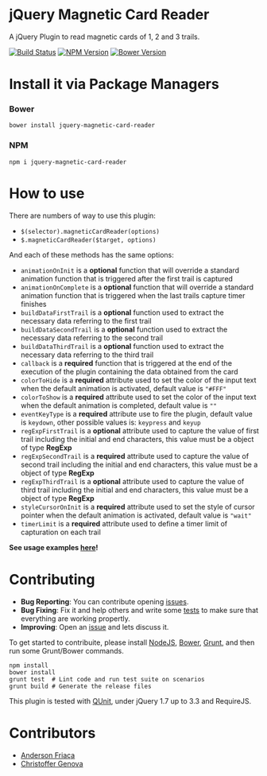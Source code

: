 # jQuery Magnetic Card Reader

A jQuery Plugin to read magnetic cards of 1, 2 and 3 trails.

[![Build Status](https://travis-ci.org/AndersonFriaca/jQuery-Magnetic-Card-Reader.svg?branch=master)](https://travis-ci.org/AndersonFriaca/jQuery-Magnetic-Card-Reader)
[![NPM Version](https://img.shields.io/npm/v/jquery-magnetic-card-reader.svg)](https://img.shields.io/npm/v/jquery-magnetic-card-reader.svg)
[![Bower Version](https://img.shields.io/bower/v/jquery-magnetic-card-reader.svg)](https://img.shields.io/bower/v/jquery-magnetic-card-reader.svg)

# Install it via Package Managers

### Bower

`bower install jquery-magnetic-card-reader`

### NPM

`npm i jquery-magnetic-card-reader`

# How to use

There are numbers of way to use this plugin:

- `$(selector).magneticCardReader(options)`
- `$.magneticCardReader($target, options)`

And each of these methods has the same options:

- `animationOnInit` is a **optional** function that will override a standard animation function that is triggered after the first trail is captured
- `animationOnComplete` is a **optional** function that will override a standard animation function that is triggered when the last trails capture timer finishes
- `buildDataFirstTrail` is a **optional** function used to extract the necessary data referring to the first trail
- `buildDataSecondTrail` is a **optional** function used to extract the necessary data referring to the second trail
- `buildDataThirdTrail` is a **optional** function used to extract the necessary data referring to the third trail
- `callback` is a **required** function that is triggered at the end of the execution of the plugin containing the data obtained from the card
- `colorToHide` is a **required** attribute used to set the color of the input text when the default animation is activated, default value is `"#FFF"`
- `colorToShow` is a **required** attribute used to set the color of the input text when the default animation is completed, default value is `""`
- `eventKeyType` is a **required** attribute use to fire the plugin, default value is `keydown`, other possible values is: `keypress` and `keyup`
- `regExpFirstTrail` is a **optional** attribute used to capture the value of first trail including the initial and end characters, this value must be a object of type **RegExp**
- `regExpSecondTrail` is a **required** attribute used to capture the value of second trail including the initial and end characters, this value must be a object of type **RegExp**
- `regExpThirdTrail` is a **optional** attribute used to capture the value of third trail including the initial and end characters, this value must be a object of type **RegExp**
- `styleCursorOnInit` is a **required** attribute used to set the style of cursor pointer when the default animation is activated, default value is `"wait"`
- `timerLimit` is a **required** attribute used to define a timer limit of capturation on each trail

**See usage examples [here](https://github.com/AndersonFriaca/jQuery-Magnetic-Card-Reader/tree/master/examples)!**

# Contributing

- **Bug Reporting**: You can contribute opening [issues](https://github.com/AndersonFriaca/jQuery-Magnetic-Card-Reader/issues).
- **Bug Fixing**: Fix it and help others and write some [tests](https://github.com/AndersonFriaca/jQuery-Magnetic-Card-Reader/tree/master/test) to make sure that everything are working propertly.
- **Improving**: Open an [issue](https://github.com/AndersonFriaca/jQuery-Magnetic-Card-Reader/issues) and lets discuss it.

To get started to contribuite, please install [NodeJS](http://nodejs.org/), [Bower](http://bower.io/), [Grunt](https://gruntjs.com/), and then run some Grunt/Bower commands.

```shell
npm install
bower install
grunt test  # Lint code and run test suite on scenarios
grunt build # Generate the release files
```

This plugin is tested with [QUnit](http://qunitjs.com/), under jQuery 1.7 up to 3.3 and RequireJS.

# Contributors

- [Anderson Friaça](https://github.com/AndersonFriaca)
- [Christoffer Genova](https://github.com/ChristofferGenova)
